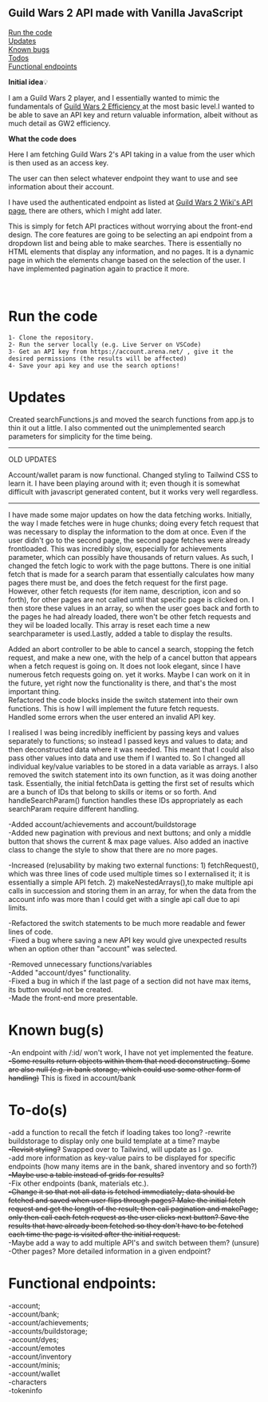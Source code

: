 
## Guild Wars 2 API made with Vanilla JavaScript

[Run the code](#run-the-code)<br>
[Updates](#updates)<br>
[Known bugs](#known-bugs)<br>
[Todos](#to-dos)<br>
[Functional endpoints](#functional-endpoints)<br>

  
<strong>Initial idea</strong>💡 <br>

I am a Guild Wars 2 player, and I essentially wanted to mimic the fundamentals of <a  href=https://gw2efficiency.com/> Guild Wars 2 Efficiency </a> at the most basic level.I wanted to be able to save an API key and return valuable information, albeit without as much detail as GW2 efficiency.


<strong> What the code does </strong> <br>

Here I am fetching Guild Wars 2's API taking in a value from the user which is then used as an access key.

The user can then select whatever endpoint they want to use and see information about their account.

I have used the authenticated endpoint as listed at <a  href="https://wiki.guildwars2.com/wiki/API:API_key"> Guild Wars 2 Wiki's API page</a>, there are others, which I might add later.

This is simply for fetch API practices without worrying about the front-end design. The core features are going to be selecting an api endpoint from a dropdown list and being able to make searches. There is essentially no HTML elements that display any information, and no pages. It is a dynamic page in which the elements change based on the selection of the user. I have implemented pagination again to practice it more.

<br>

# Run the code
```
1- Clone the repository.
2- Run the server locally (e.g. Live Server on VSCode)
3- Get an API key from https://account.arena.net/ , give it the desired permissions (the results will be affected)
4- Save your api key and use the search options!
```
  
# Updates

Created searchFunctions.js and moved the search functions from app.js to thin it out a little. I also commented out the unimplemented search parameters for simplicity for the time being.

<hr> 
OLD UPDATES

Account/wallet param is now functional.
Changed styling to Tailwind CSS to learn it. I have been playing around with it; even though it is somewhat difficult with javascript generated content, but it works very well regardless.


<hr>
I have made some major updates on how the data fetching works. Initially, the way I made fetches were in huge chunks; doing every fetch request that was necessary to display the information to the dom at once. Even if the user didn't go to the second page, the second page fetches were already frontloaded. This was incredibly slow, especially for achievements parameter, which can possibly have thousands of return values. As such, I changed the fetch logic to work with the page buttons. There is one initial fetch that is made for a search param that essentially calculates how many pages there must be, and does the fetch request for the first page. However, other fetch requests (for item name, description, icon and so forth), for other pages are not called until that specific page is clicked on. I then store these values in an array, so when the user goes back and forth to the pages he had already loaded, there won't be other fetch requests and they wil be loaded locally. This array is reset each time a new searchparameter is used.Lastly, added a table to display the results.


Added an abort controller to be able to cancel a search, stopping the fetch request, and make a new one, with the help of a cancel button that appears when a fetch request is going on. It does not look elegant, since I have numerous fetch requests going on. yet it works. Maybe I can work on it in the future, yet right now the functionality is there, and that's the most important thing.
<br>
Refactored the code blocks inside the switch statement into their own functions. This is how I will implement the future fetch requests.
<br>
Handled some errors when the user entered an invalid API key.


I realised I was being incredibly inefficient by passing keys and values separately to functions; so instead I passed keys and values to data; and then deconstructed data where it was needed. This meant that I could also pass other values into data and use them if I wanted to. So I changed all individual key/value variables to be stored in a data variable as arrays. I also removed the switch statement into its own function, as it was doing another task. Essentially, the initial fetchData is getting the first set of results which are a bunch of IDs that belong to skills or items or so forth. And handleSearchParam() function handles these IDs appropriately as each searchParam require different handling.


-Added account/achievements and account/buildstorage <br>
-Added new pagination with previous and next buttons; and only a middle button that shows the current & max page values. Also added an inactive class to change the style to show that there are no more pages. <br>

-Increased (re)usability by making two external functions: 1) fetchRequest(), which was three lines of code used multiple times so I externalised it; it is essentially a simple API fetch. 2) makeNestedArrays(),to make multiple api calls in succession and storing them in an array, for when the data from the account info was more than I could get with a single api call due to api limits. <br>

-Refactored the switch statements to be much more readable and fewer lines of code. <br>
-Fixed a bug where saving a new API key would give unexpected results when an option other than "account" was selected. <br>

-Removed unnecessary functions/variables <br>
-Added "account/dyes" functionality. <br>
-Fixed a bug in which if the last page of a section did not have max items, its button would not be created. <br>
-Made the front-end more presentable.

  

# Known bug(s)

-An endpoint with /:id/ won't work, I have not yet implemented the feature. <br>
<s>-Some results return objects within them that need deconstructing. Some are also null (e.g. in bank storage, which could use some other form of handling)</s> This is fixed in account/bank

  

# To-do(s)
-add a function to recall the fetch if loading takes too long?
-rewrite buildstorage to display only one build template at a time? maybe <br>
<s>-Revisit styling?</s> Swapped over to Tailwind, will update as I go. <br>
-add more information as key-value pairs to be displayed for specific endpoints (how many items are in the bank, shared inventory and so forth?) <br>
<s>-Maybe use a table instead of grids for results?</s> <br>
-Fix other endpoints (bank, materials etc.). <br>
<s>-Change it so that not all data is fetched immediately; data should be fetched and saved when user flips through pages? Make the initial fetch request and get the length of the result; then call pagination and makePage; only then call each fetch request as the user clicks next button? Save the results that have already been fetched so they don't have to be fetched each time the page is visited after the initial request.</s> <br>
-Maybe add a way to add multiple API's and switch between them? (unsure) <br>
-Other pages? More detailed information in a given endpoint? <br>

  

# Functional endpoints:

-account; <br>
-account/bank; <br>
-account/achievements; <br>
-accounts/buildstorage;<br>
-account/dyes; <br>
-account/emotes <br>
-account/inventory<br>
-account/minis; <br>
-account/wallet <br>
-characters <br>
-tokeninfo <br>
